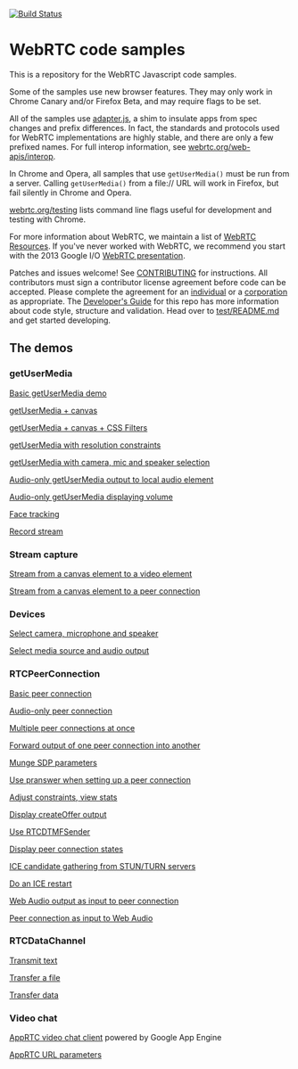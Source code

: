 [![Build Status](https://travis-ci.org/webrtc/samples.svg?branch=gh-pages)](https://travis-ci.org/webrtc/samples/)


# WebRTC code samples #


This is a repository for the WebRTC Javascript code samples.


Some of the samples use new browser features. They may only work in Chrome Canary and/or Firefox Beta, and may require flags to be set.


All of the samples use [adapter.js](https://github.com/webrtc/adapter), a shim to insulate apps from spec changes and prefix differences. In fact, the standards and protocols used for WebRTC implementations are highly stable, and there are only a few prefixed names. For full interop information, see [webrtc.org/web-apis/interop](http://www.webrtc.org/web-apis/interop).


In Chrome and Opera, all samples that use `getUserMedia()` must be run from a server. Calling `getUserMedia()` from a file:// URL will work in Firefox, but fail silently in Chrome and Opera.


[webrtc.org/testing](http://www.webrtc.org/testing) lists command line flags useful for development and testing with Chrome.


For more information about WebRTC, we maintain a list of [WebRTC Resources](https://docs.google.com/document/d/1idl_NYQhllFEFqkGQOLv8KBK8M3EVzyvxnKkHl4SuM8/edit). If you've never worked with WebRTC, we recommend you start with the 2013 Google I/O [WebRTC presentation](http://www.youtube.com/watch?v=p2HzZkd2A40).


Patches and issues welcome! See [CONTRIBUTING](https://github.com/webrtc/samples/blob/gh-pages/CONTRIBUTING.md) for instructions. All contributors must sign a contributor license agreement before code can be accepted. Please complete the agreement for an [individual](https://developers.google.com/open-source/cla/individual) or a [corporation](https://developers.google.com/open-source/cla/corporate) as appropriate.
The [Developer's Guide](https://bit.ly/webrtcdevguide) for this repo has more information about code style, structure and validation.
Head over to [test/README.md](https://github.com/webrtc/samples/blob/gh-pages/test/README.md) and get started developing.


## The demos ##


### getUserMedia ###


[Basic getUserMedia demo](http://2.racer500.com/samples/src/content/getusermedia/gum/)


[getUserMedia + canvas](http://2.racer500.com/samples/src/content/getusermedia/canvas/)


[getUserMedia + canvas + CSS Filters](http://2.racer500.com/samples/src/content/getusermedia/filter/)


[getUserMedia with resolution constraints](http://2.racer500.com/samples/src/content/getusermedia/resolution/)


[getUserMedia with camera, mic and speaker selection](http://2.racer500.com/samples/src/content/getusermedia/source/)


[Audio-only getUserMedia output to local audio element](http://2.racer500.com/samples/src/content/getusermedia/audio/)


[Audio-only getUserMedia displaying volume](http://2.racer500.com/samples/src/content/getusermedia/volume/)


[Face tracking](http://2.racer500.com/samples/src/content/getusermedia/face/)


[Record stream](http://2.racer500.com/samples/src/content/getusermedia/record/)


### Stream capture ###


<!-- [Stream from a video element to a peer connection](http://2.racer500.com/samples/src/content/capture/video-pc/) -->


[Stream from a canvas element to a video element](http://2.racer500.com/samples/src/content/capture/canvas-video/)


[Stream from a canvas element to a peer connection](http://2.racer500.com/samples/src/content/capture/canvas-pc/)


<!-- [Record a stream from a canvas element](http://2.racer500.com/samples/src/content/capture/canvas-record/) -->


### Devices ###


[Select camera, microphone and speaker](http://2.racer500.com/samples/src/content/devices/input-output/)


[Select media source and audio output](http://2.racer500.com/samples/src/content/devices/multi/)


### RTCPeerConnection ###


[Basic peer connection](http://2.racer500.com/samples/src/content/peerconnection/pc1/)


[Audio-only peer connection](http://2.racer500.com/samples/src/content/peerconnection/audio/)


[Multiple peer connections at once](http://2.racer500.com/samples/src/content/peerconnection/multiple/)


[Forward output of one peer connection into another](http://2.racer500.com/samples/src/content/peerconnection/multiple-relay/)


[Munge SDP parameters](http://2.racer500.com/samples/src/content/peerconnection/munge-sdp/)


[Use pranswer when setting up a peer connection](http://2.racer500.com/samples/src/content/peerconnection/pr-answer/)


[Adjust constraints, view stats](http://2.racer500.com/samples/src/content/peerconnection/constraints/)


[Display createOffer output](http://2.racer500.com/samples/src/content/peerconnection/create-offer/)


[Use RTCDTMFSender](http://2.racer500.com/samples/src/content/peerconnection/dtmf/)


[Display peer connection states](http://2.racer500.com/samples/src/content/peerconnection/states/)


[ICE candidate gathering from STUN/TURN servers](http://2.racer500.com/samples/src/content/peerconnection/trickle-ice/)


[Do an ICE restart](http://2.racer500.com/samples/src/content/peerconnection/restart-ice/)


[Web Audio output as input to peer connection](http://2.racer500.com/samples/src/content/peerconnection/webaudio-input/)


[Peer connection as input to Web Audio](http://2.racer500.com/samples/src/content/peerconnection/webaudio-output/)


### RTCDataChannel ###


[Transmit text](http://2.racer500.com/samples/src/content/datachannel/basic/)


[Transfer a file](http://2.racer500.com/samples/src/content/datachannel/filetransfer/)


[Transfer data](http://2.racer500.com/samples/src/content/datachannel/datatransfer/)


### Video chat ###


[AppRTC video chat client](https://apprtc.appspot.com/) powered by Google App Engine


[AppRTC URL parameters](https://apprtc.appspot.com/params.html)





